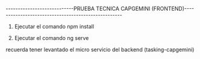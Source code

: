 ----------------------------PRUEBA TECNICA CAPGEMINI (FRONTEND)----------------------------------------------------

1. Ejecutar el comando npm install

2. Ejecutar el comando ng serve

recuerda tener levantado el micro servicio del backend (tasking-capgemini)